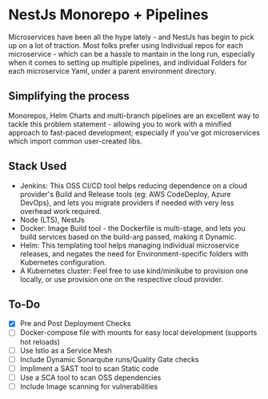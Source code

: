 # NestJs Monorepo + Pipelines

Microservices have been all the hype lately - and NestJs has begin to pick up on a lot of traction. Most folks prefer using Individual repos for each microservice - which can be a hassle to mantain in the long run, especially when it comes to setting up multiple pipelines, and individual Folders for each microservice Yaml, under a parent environment directory.

## Simplifying the process

Monorepos, Helm Charts and multi-branch pipelines are an excellent way to tackle this problem statement - allowing you to work with a minified approach to fast-paced development; especially if you've got microservices which import common user-created libs.

## Stack Used

- Jenkins: This OSS CI/CD tool helps reducing dependence on a cloud provider's Build and Release tools (eg: AWS CodeDeploy, Azure DevOps), and lets you migrate providers if needed with very less overhead work required.
- Node (LTS), NestJs
- Docker: Image Build tool - the Dockerfile is multi-stage, and lets you build services based on the build-arg passed, making it Dynamic.
- Helm: This templating tool helps managing individual microservice releases, and negates the need for Environment-specific folders with Kubernetes configuration.
- A Kubernetes cluster: Feel free to use kind/minikube to provision one locally, or use provision one on the respective cloud provider.

## To-Do

- [x] Pre and Post Deployment Checks
- [ ] Docker-compose file with mounts for easy local development (supports hot reloads)
- [ ] Use Istio as a Service Mesh
- [ ] Include Dynamic Sonarqube runs/Quality Gate checks
- [ ] Impliment a SAST tool to scan Static code
- [ ] Use a SCA tool to scan OSS dependencies
- [ ] Include Image scanning for vulnerabilities
